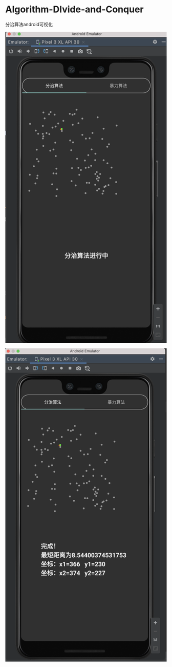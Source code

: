 # Algorithm-DIvide-and-Conquer
 分治算法android可视化

![image](https://github.com/blacklist-twx/Algorithm-DIvide-and-Conquer/blob/main/Testviewpager/image1.png)

![image](https://github.com/blacklist-twx/Algorithm-DIvide-and-Conquer/blob/main/Testviewpager/image2.png)